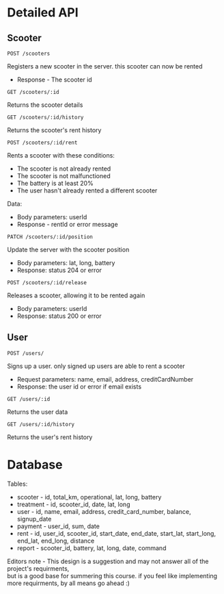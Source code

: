 # Detailed API

## Scooter
```http
POST /scooters
```
Registers a new scooter in the server. this scooter can now be rented
* Response - The scooter id

```http
GET /scooters/:id
```
Returns the scooter details

```http
GET /scooters/:id/history
```
Returns the scooter's rent history

```http
POST /scooters/:id/rent
```
Rents a scooter with these conditions:
* The scooter is not already rented
* The scooter is not malfunctioned
* The battery is at least 20%
* The user hasn't already rented a different scooter

Data:  
* Body parameters: userId
* Response - rentId or error message

```http
PATCH /scooters/:id/position
```
Update the server with the scooter position

* Body parameters: lat, long, battery
* Response: status 204 or error

```http
POST /scooters/:id/release
```
Releases a scooter, allowing it to be rented again

* Body parameters: userId
* Response: status 200 or error

## User

```http
POST /users/
```
Signs up a user. only signed up users are able to rent a scooter

* Request parameters: name, email, address, creditCardNumber
* Response: the user id or error if email exists

```http
GET /users/:id
```
Returns the user data 

```http
GET /users/:id/history
```
Returns the user's rent history

# Database

Tables:
* scooter - id, total_km, operational, lat, long, battery
* treatment - id, scooter_id, date, lat, long
* user - id, name, email, address, credit_card_number, balance, signup_date
* payment - user_id, sum, date
* rent - id, user_id, scooter_id, start_date, end_date, start_lat, start_long, end_lat, end_long, distance
* report - scooter_id, battery, lat, long, date, command

Editors note - This design is a suggestion and may not answer all of the project's requirments, \
 but is a good base for summering this course. if you feel like implementing more requirments, by all means go ahead :)
